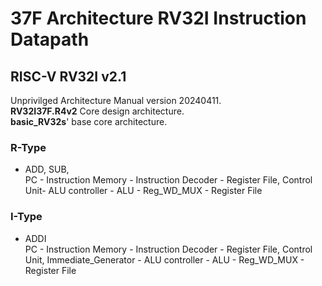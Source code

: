 # 37F Architecture RV32I Instruction Datapath

## RISC-V RV32I v2.1  
Unprivilged Architecture Manual version 20240411.  
**RV32I37F.R4v2** Core design architecture.  
**basic_RV32s**' base core architecture.  

### R-Type
- ADD, SUB,  
PC - Instruction Memory - Instruction Decoder - Register File, Control Unit- ALU controller - ALU - Reg_WD_MUX - Register File

### I-Type
- ADDI  
PC - Instruction Memory - Instruction Decoder - Register File, Control Unit, Immediate_Generator - ALU controller - ALU - Reg_WD_MUX - Register File